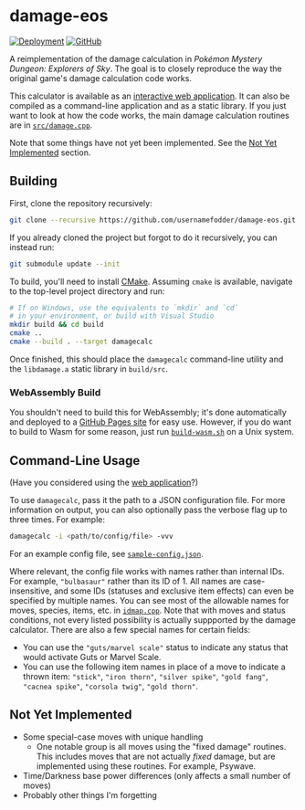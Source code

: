 # damage-eos
[![Deployment](https://github.com/UsernameFodder/damage-eos/actions/workflows/deploy.yml/badge.svg)](https://usernamefodder.github.io/damage-eos/)
[![GitHub](https://img.shields.io/github/license/usernamefodder/damage-eos)](LICENSE.txt)

A reimplementation of the damage calculation in _Pokémon Mystery Dungeon: Explorers of Sky_. The goal is to closely reproduce the way the original game's damage calculation code works.

This calculator is available as an [interactive web application](https://usernamefodder.github.io/damage-eos/). It can also be compiled as a command-line application and as a static library. If you just want to look at how the code works, the main damage calculation routines are in [`src/damage.cpp`](src/damage.cpp).

Note that some things have not yet been implemented. See the [Not Yet Implemented](#not-yet-implemented) section.

## Building
First, clone the repository recursively:
```sh
git clone --recursive https://github.com/usernamefodder/damage-eos.git
```
If you already cloned the project but forgot to do it recursively, you can instead run:
```sh
git submodule update --init
```

To build, you'll need to install [CMake](https://cmake.org/install/). Assuming `cmake` is available, navigate to the top-level project directory and run:
```sh
# If on Windows, use the equivalents to `mkdir` and `cd`
# in your environment, or build with Visual Studio
mkdir build && cd build
cmake ..
cmake --build . --target damagecalc
```
Once finished, this should place the `damagecalc` command-line utility and the `libdamage.a` static library in `build/src`.

### WebAssembly Build
You shouldn't need to build this for WebAssembly; it's done automatically and deployed to a [GitHub Pages site](https://usernamefodder.github.io/damage-eos/) for easy use. However, if you do want to build to Wasm for some reason, just run [`build-wasm.sh`](build-wasm.sh) on a Unix system.

## Command-Line Usage
(Have you considered using the [web application](https://usernamefodder.github.io/damage-eos/)?)

To use `damagecalc`, pass it the path to a JSON configuration file. For more information on output, you can also optionally pass the verbose flag up to three times. For example:
```sh
damagecalc -i <path/to/config/file> -vvv
```
For an example config file, see [`sample-config.json`](sample-config.json).

Where relevant, the config file works with names rather than internal IDs. For example, `"bulbasaur"` rather than its ID of 1. All names are case-insensitive, and some IDs (statuses and exclusive item effects) can even be specified by multiple names. You can see most of the allowable names for moves, species, items, etc. in [`idmap.cpp`](src/idmap.cpp). Note that with moves and status conditions, not every listed possibility is actually suppported by the damage calculator. There are also a few special names for certain fields:

- You can use the `"guts/marvel scale"` status to indicate any status that would activate Guts or Marvel Scale.
- You can use the following item names in place of a move to indicate a thrown item: `"stick"`, `"iron thorn"`, `"silver spike"`, `"gold fang"`, `"cacnea spike"`, `"corsola twig"`, `"gold thorn"`.

## Not Yet Implemented
- Some special-case moves with unique handling
  - One notable group is all moves using the "fixed damage" routines. This includes moves that are not actually _fixed_ damage, but are implemented using these routines. For example, Psywave.
- Time/Darkness base power differences (only affects a small number of moves)
- Probably other things I'm forgetting
